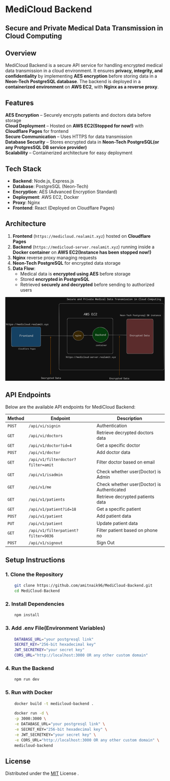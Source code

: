 # MediCloud Backend

## Secure and Private Medical Data Transmission in Cloud Computing 

## **Overview**  
MediCloud Backend is a secure API service for handling encrypted medical data transmission in a cloud environment. It ensures **privacy, integrity, and confidentiality** by implementing **AES encryption** before storing data in a **Neon-Tech PostgreSQL database**. The backend is deployed in a **containerized environment** on **AWS EC2**, with **Nginx as a reverse proxy**.

## **Features**  
**AES Encryption** – Securely encrypts patients and doctors data before storage  
**Cloud Deployment** – Hosted on **AWS EC2(Stopped for now!)** with **Cloudflare Pages** for frontend  
**Secure Communication** – Uses HTTPS for data transmission  
**Database Security** – Stores encrypted data in **Neon-Tech PostgreSQL(or any ProtgresSQL DB service provider)**  
**Scalability** – Containerized architecture for easy deployment

## **Tech Stack**  
- **Backend**: Node.js, Express.js  
- **Database**: PostgreSQL (Neon-Tech)  
- **Encryption**: AES (Advanced Encryption Standard)  
- **Deployment**: AWS EC2, Docker  
- **Proxy**: Nginx  
- **Frontend**: React (Deployed on Cloudflare Pages) 

## **Architecture**  
1. **Frontend** (`https://medicloud.realamit.xyz`) hosted on **Cloudflare Pages**  
2. **Backend** (`https://medicloud-server.realamit.xyz`) running inside a **Docker container** on **AWS EC2(Instance has been stopped now!)**  
3. **Nginx** reverse proxy managing requests  
4. **Neon-Tech PostgreSQL** for encrypted data storage  
5. **Data Flow**:
   - Medical data is **encrypted using AES** before storage  
   - Stored **encrypted in PostgreSQL**  
   - Retrieved **securely and decrypted** before sending to authorized users  

![Architecture](https://github.com/amitnaik96/MediCloud-Backend/blob/master/SD.png)  

## **API Endpoints**  
Below are the available API endpoints for MediCloud Backend:

| Method  | Endpoint       | Description                        |
|---------|---------------|------------------------------------|
| `POST`  | `/api/vi/signin`   | Authentication    |
| `GET`   | `/api/vi/doctors` | Retrieve decrypted doctors data |
| `GET` | `/api/v1/doctor?id=4` | Get a specific doctor        |
| `POST` | `/api/v1/doctor` | Add doctor data        |
| `GET` | `/api/v1/filterdoctor?filter=amit` | Filter doctor based on email       |
| `GET` | `/api/v1/isadmin` | Check whether user(Doctor) is Admin        |
| `GET` | `/api/v1/me` | Check whether user(Doctor) is Authenticated        |
| `GET` | `/api/v1/patients` | Retrieve decrypted patients data        |
| `GET` | `/api/v1/patient?id=18` | Get a specific patient        |
| `POST` | `/api/v1/patient` | Add patient data        |
| `PUT` | `/api/v1/patient` | Update patient data        |
| `GET` | `/api/v1/filterpatient?filter=9036` | Filter patient based on  phone no       |
| `POST` | `/api/v1/signout` | Sign Out      |


## **Setup Instructions**  

### **1. Clone the Repository**  
```bash
    git clone https://github.com/amitnaik96/MediCloud-Backend.git
    cd MediCloud-Backend
```
### **2. Install Dependencies**  
```bash
    npm install
```

### **3. Add .env File(Environment Variables)**  
```bash
    DATABASE_URL="your postgresql link" 
    SECRET_KEY="256-bit hexadecimal key" 
    JWT_SECRETKEY="your secret key" 
    CORS_URL="http://localhost:3000 OR any other custom domain" 
```
### **4. Run the Backend**  
```bash
    npm run dev
```

### **5. Run with Docker**  

```bash
    docker build -t medicloud-backend .
```

```bash
    docker run -d \
    -p 3000:3000 \
    -e DATABASE_URL="your postgresql link" \
    -e SECRET_KEY="256-bit hexadecimal key" \
    -e JWT_SECRETKEY="your secret key" \
    -e CORS_URL="http://localhost:3000 OR any other custom domain" \
    medicloud-backend
```

## License
Distributed under the [MIT](https://github.com/amitnaik96/MediCloud-Backend/blob/master/LICENSE) License .
